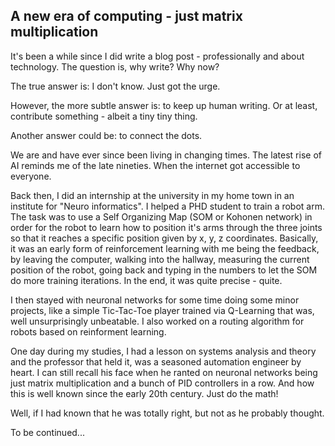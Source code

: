 ## A new era of computing - just matrix multiplication

It's been a while since I did write a blog post - professionally and about technology. The question is, why write? Why now?

The true answer is: I don't know. Just got the urge.

However, the more subtle answer is: to keep up human writing. Or at least, contribute something - albeit a tiny tiny thing.

Another answer could be: to connect the dots.

We are and have ever since been living in changing times. The latest rise of AI reminds me of the late nineties. When the internet got accessible to everyone.

Back then, I did an internship at the university in my home town in an institute for "Neuro informatics". I helped a PHD student to train a robot arm. The task was to use a Self Organizing Map (SOM or Kohonen network) in order for the robot to learn how to position it's arms through the three joints so that it reaches a specific position given by x, y, z coordinates. Basically, it was an early form of reinforcement learning with me being the feedback, by leaving the computer, walking into the hallway, measuring the current position of the robot, going back and typing in the numbers to let the SOM do more training iterations. In the end, it was quite precise - quite.

I then stayed with neuronal networks for some time doing some minor projects, like a simple Tic-Tac-Toe player trained via Q-Learning that was, well unsurprisingly unbeatable. I also worked on a routing algorithm for robots based on reinforment learning.

One day during my studies, I had a lesson on systems analysis and theory and the professor that held it, was a seasoned automation engineer by heart. I can still recall his face when he ranted on neuronal networks being just matrix multiplication and a bunch of PID controllers in a row. And how this is well known since the early 20th century. Just do the math!

Well, if I had known that he was totally right, but not as he probably thought.

To be continued...
